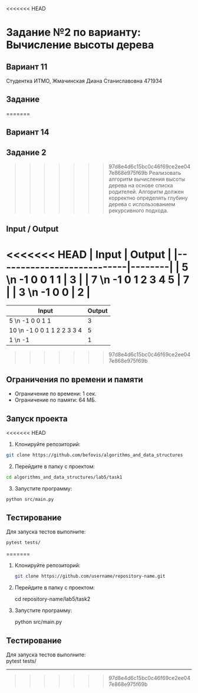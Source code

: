 <<<<<<< HEAD
# Задание №2 по варианту: Вычисление высоты дерева
## Вариант 11
Студентка ИТМО,  Жмачинская Диана Станиславовна 471934

## Задание
=======
## Вариант 14

## Задание 2
>>>>>>> 97d8e4d6c15bc0c46f69ce2ee047e868e975f69b
Реализовать алгоритм вычисления высоты дерева на основе списка родителей. Алгоритм должен корректно определять глубину дерева с использованием рекурсивного подхода.

## Input / Output

<<<<<<< HEAD
| Input | Output |
|---------------------------|--------|
| 5 \n -1 0 0 1 1 | 3 |
| 7 \n -1 0 1 2 3 4 5 | 7 |
| 3 \n -1 0 0 | 2 |
=======
| Input                    | Output |
|---------------------------|--------|
| 5 \n -1 0 0 1 1          | 3      |
| 10 \n -1 0 0 1 1 2 2 3 3 4 | 5     |
| 1 \n -1                  | 1      |
>>>>>>> 97d8e4d6c15bc0c46f69ce2ee047e868e975f69b

## Ограничения по времени и памяти

- Ограничение по времени: 1 сек.
- Ограничение по памяти: 64 МБ.

## Запуск проекта

<<<<<<< HEAD
1. Клонируйте репозиторий:
```bash
git clone https://github.com/befovis/algorithms_and_data_structures
```
2. Перейдите в папку с проектом:
```bash
cd algorithms_and_data_structures/lab5/task1
```
3. Запустите программу:
```bash
python src/main.py
```

## Тестирование
Для запуска тестов выполните:
```bash
pytest tests/
```
=======
1. Клонируйте репозиторий:  
   ```bash
   git clone https://github.com/username/repository-name.git
   
2. Перейдите в папку с проектом:  
   
   cd repository-name/lab5/task2
   
3. Запустите программу:  
   
   python src/main.py
   

## Тестирование
Для запуска тестов выполните:  
pytest tests/

---
>>>>>>> 97d8e4d6c15bc0c46f69ce2ee047e868e975f69b

